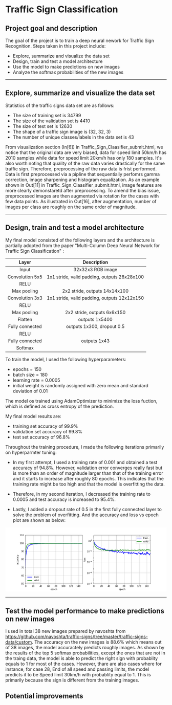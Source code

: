 # Traffic Sign Classification

## Project goal and description

The goal of the project is to train a deep neural nework for Traffic Sign Recognition. Steps taken in this project include:

* Explore, summarize and visualize the data set
* Design, train and test a model architecture
* Use the model to make predictions on new images
* Analyze the softmax probabilities of the new images

---
## Explore, summarize and visualize the data set
Statistics of the traffic signs data set are as follows:

* The size of training set is 34799
* The size of the validation set is 4410
* The size of test set is 12630
* The shape of a traffic sign image is (32, 32, 3)
* The number of unique classes/labels in the data set is 43 

From visualization section (In[6]) in Traffic_Sign_Claasifier_submit.html, we notice that the original data are very biased, data for speed limit 50km/h has 2010 samples while data for speed limit 20km/h has only 180 samples. It's also worth noting that quality of the raw data varies drastically for the same traffic sign. Therefore, preprocessing of the raw data is frist performed. Data is first preprocessed via a pipline that sequentially perfomrs gamma correction, image sharpening and histogram equalization. As an example shown in Out[11] in Traffic_Sign_Claasifier_submit.html, image features are more clearly demonstaretd after preprocessing. To amend the bias issue, preprocessed images are then augmented via rotation for the cases with few data points. As illustrated in Out[16], after augmentation, number of images per class are roughly on the same order of magnitude. 

---
## Design, train and test a model architecture

My final model consisted of the following layers and the architecture is partially adopted from the paper "Multi-Column Deep Neural Network for Traffic Sign
Classification" :

| Layer         		|     Description	        					| 
|:---------------------:|:---------------------------------------------:| 
| Input         		| 32x32x3 RGB image   							| 
| Convolution 5x5     	| 1x1 stride, valid padding, outputs 28x28x100 	|
| RELU					|												|
| Max pooling	      	| 2x2 stride,  outputs 14x14x100 				|
| Convolution 3x3	    | 1x1 stride, valid padding, outputs 12x12x150 	|
| RELU					|												|
| Max pooling	      	| 2x2 stride,  outputs 6x6x150  				|
| Flatten				| outputs 1x5400        						|
| Fully connected		| outputs 1x300, dropout 0.5					|
| RELU					|												|
| Fully connected		| outputs 1x43									|
| Softmax				|												|
 
 To train the model, I used the following hyperparameters:
* epochs = 150
* batch size = 180
* learning rate = 0.0005
* initial weight is randomly assigned with zero mean and standard deviation of 0.01
 
The model os trained using AdamOptimizer to minimize the loss fuction, which is defined as cross entropy of the prediction. 

My final model results are:
* training set accuracy of 99.9%
* validation set accuracy of 99.8%
* test set accuracy of 96.8%

Throughout the training procedure, I made the following iterations primarily on hyperparmter tuning:
* In my first attempt, I used a training rate of 0.001 and obtained a test accuracy of 94.8%. However, validation error converges really fast but is more than an order of magnitude larger than that of the training error and it starts to increase after roughly 80 epochs. This indicates that the training rate might be too high and that the model is overfitting the data.

* Therefore, in my second iteration, I decreased the training rate to 0.0005 and test accuracy is increased to 95.4%.

* Lastly, I added a dropout rate of 0.5 in the first fully connected layer to solve the problem of overfitting. And the accuracy and loss vs epoch plot are shown as below:
<img src="./Training_accuracy_and_loss.png"/>

---
## Test the model performance to make predictions on new images

I used in total 38 new images prepared by navoshta from https://github.com/navoshta/traffic-signs/tree/master/traffic-signs-data/custom. The accuracy on the new images is 88.6% which means out of 38 images, the model accuractely predicts roughly images. As shown by the results of the top 5 softmax probabilities, except the ones that are not in the traing data, the model is able to predict the right sign with probablity equals to 1 for most of the cases. However, thare are also cases where for instance, for case 28, End of all speed and passing limits, the model predicts it to be Speed limit 30km/h with probablity equal to 1. This is primarily because the sign is different from the training images.


## Potential improvements 


